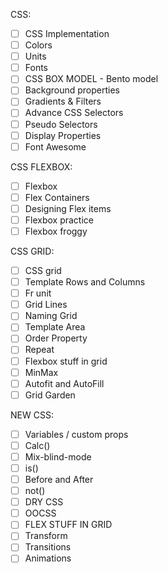 CSS:

- [ ] CSS Implementation
- [ ] Colors
- [ ] Units
- [ ] Fonts
- [ ] CSS BOX MODEL - Bento model
- [ ] Background properties
- [ ] Gradients & Filters
- [ ] Advance CSS Selectors
- [ ] Pseudo Selectors
- [ ] Display Properties
- [ ] Font Awesome

CSS FLEXBOX:

- [ ] Flexbox
- [ ] Flex Containers
- [ ] Designing Flex items
- [ ] Flexbox practice
- [ ] Flexbox froggy

CSS GRID:

- [ ] CSS grid
- [ ] Template Rows and Columns
- [ ] Fr unit
- [ ] Grid Lines
- [ ] Naming Grid
- [ ] Template Area
- [ ] Order Property
- [ ] Repeat
- [ ] Flexbox stuff in grid
- [ ] MinMax
- [ ] Autofit and AutoFill
- [ ] Grid Garden

NEW CSS:

- [ ] Variables / custom props
- [ ] Calc()
- [ ] Mix-blind-mode
- [ ] is()
- [ ] Before and After
- [ ] not()
- [ ] DRY CSS
- [ ] OOCSS
- [ ] FLEX STUFF IN GRID
- [ ] Transform
- [ ] Transitions
- [ ] Animations
